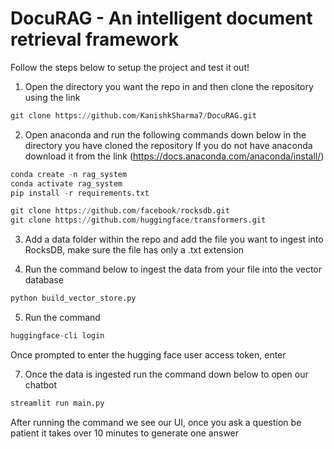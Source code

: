 # DocuRAG - An intelligent document retrieval framework

Follow the steps below to setup the project and test it out!

1. Open the directory you want the repo in and then clone the repository using the link 
```python
git clone https://github.com/KanishkSharma7/DocuRAG.git
```
2. Open anaconda and run the following commands down below in the directory you have cloned the repository
If you do not have anaconda download it from the link (https://docs.anaconda.com/anaconda/install/)
```python
conda create -n rag_system 
conda activate rag_system
pip install -r requirements.txt

```
```python
git clone https://github.com/facebook/rocksdb.git
git clone https://github.com/huggingface/transformers.git
```

3. Add a data folder within the repo and add the file you want to ingest into RocksDB, make sure the file has only a .txt extension

4. Run the command below to ingest the data from your file into the vector database
```python
python build_vector_store.py
```
5. Run the command
```python
huggingface-cli login
```
Once prompted to enter the hugging face user access token, enter

7. Once the data is ingested run the command down below to open our chatbot
```python
streamlit run main.py
```
After running the command we see our UI, once you ask a question be patient it takes over 10 minutes to generate one answer 

